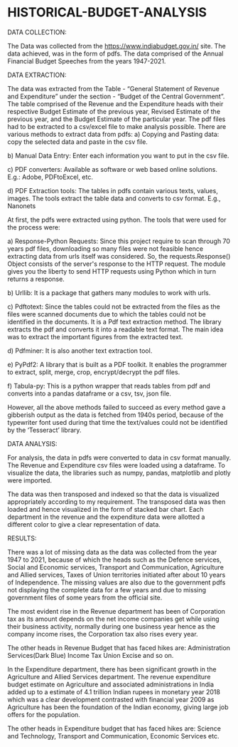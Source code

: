 # HISTORICAL-BUDGET-ANALYSIS

DATA COLLECTION:

The Data was collected from the https://www.indiabudget.gov.in/  site. The data achieved, was in the form of pdfs. The data comprised of the Annual Financial Budget Speeches from the years 1947-2021. 

DATA EXTRACTION:

The data was extracted from the Table - “General Statement of Revenue and Expenditure” under the section - “Budget of the Central Government”. The table comprised of the Revenue and the Expenditure heads with their respective Budget Estimate of the previous year, Revised Estimate of the previous year, and the Budget Estimate of the particular year. The pdf files had to be extracted to a csv/excel file to make analysis possible. There are various methods to extract data from pdfs: 
a)	Copying and Pasting data: copy the selected data and paste in the csv file.

b)	Manual Data Entry: Enter each information you want to put in the csv file.

c)	PDF converters: Available as software or web based online solutions. E.g.: Adobe, PDFtoExcel, etc.

d)	PDF Extraction tools: The tables in pdfs contain various texts, values, images. The tools extract the table data and converts to csv format. E.g., Nanonets

At first, the pdfs were extracted using python. The tools that were used for the process were:

a)	Response-Python Requests: Since this project require to scan through 70 years pdf files, downloading so many files were not feasible hence extracting data from urls itself was considered. So, the requests.Response() Object consists of the server's response to the HTTP request. The module gives you the liberty to send HTTP requests using Python which in turn returns a response.

b)	Urllib: It is a package that gathers many modules to work with urls.

c)	Pdftotext: Since the tables could not be extracted from the files as the files were scanned documents due to which the tables could not be identified in the documents. It is a Pdf text extraction method. The library extracts the pdf and converts it into a readable text format. The main idea was to extract the important figures from the extracted text.

d)	Pdfminer: It is also another text extraction tool.

e)	PyPdf2: A library that is built as a PDF toolkit. It enables the programmer to extract, split, merge, crop, encrypt/decrypt the pdf files.

f)	Tabula-py: This is a python wrapper that reads tables from pdf and converts into a pandas dataframe or a csv, tsv, json file.

However, all the above methods failed to succeed as every method gave a gibberish output as the data is fetched from 1940s period, because of the typewriter font used during that time the text/values could not be identified by the ‘Tesseract’ library.

DATA ANALYSIS:

For analysis, the data in pdfs were converted to data in csv format manually. The Revenue and Expenditure csv files were loaded using a dataframe. To visualize the data, the libraries such as numpy, pandas, matplotlib and plotly were imported. 

The data was then transposed and indexed so that the data is visualized appropriately according to my requirement. The transposed data was then loaded and hence visualized in the form of stacked bar chart. Each department in the revenue and the expenditure data were allotted a different color to give a clear representation of data. 

RESULTS:

There was a lot of missing data as the data was collected from the year 1947 to 2021, because of which the heads such as the Defence services, Social and Economic services, Transport and Communication, Agriculture and Allied services, Taxes of Union territories initiated after about 10 years of Independence. The missing values are also due to the government pdfs not displaying the complete data for a few years and due to missing government files of some years from the official site.

The most evident rise in the Revenue department has been of Corporation tax as its amount depends on the net income companies get while using their business activity, normally during one business year hence as the company income rises, the Corporation tax also rises every year.

The other heads in Revenue Budget that has faced hikes are: Administration Services(Dark Blue) Income Tax Union Excise and so on.

In the Expenditure department, there has been significant growth in the Agriculture and Allied Services department. The revenue expenditure budget estimate on Agriculture and associated administrations in India added up to a estimate of 4.1 trillion Indian rupees in monetary year 2018 which was a clear development contrasted with financial year 2009 as Agriculture has been the foundation of the Indian economy, giving large job offers for the population.

The other heads in Expenditure budget that has faced hikes are: Science and Technology, Transport and Communication, Economic Services etc.
